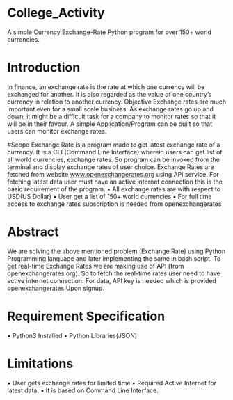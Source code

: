 # College_Activity
A simple Currency Exchange-Rate Python program for over 150+ world currencies.

# Introduction
In finance, an exchange rate is the rate at which one currency will be exchanged for another. It is also regarded as the value of one country’s currency in relation to another currency. 
Objective
Exchange rates are much important even for a small scale business.
As exchange rates go up and down, it might be a difficult task for a company to monitor rates so that it will be in their favour.
A simple Application/Program can be built so that users can monitor exchange rates.


#Scope
Exchange Rate is a program made to get latest exchange rate of a currency.
It is a CLI (Command Line Interface) wherein users can get list of all world currencies, exchange rates. So program can be invoked from the terminal and display exchange rates of user choice. Exchange Rates are fetched from website www.openexchangerates.org using API service. For fetching latest data user must have an active internet connection this is the basic requirement of the program.
•	All exchange rates are with respect to USD(US Dollar)
•	User get a list of 150+ world currencies
•	For full time access to exchange rates subscription is needed from openexchangerates 


# Abstract
We are solving the above mentioned problem (Exchange Rate) using Python Programming language and later implementing the same in bash script.
To get real-time Exchange Rates we are making use of API (from openexchangerates.org). So to fetch the real-time rates user need to have active internet connection.
For data, API key is needed which is provided openexchangerates 
Upon signup.


# Requirement Specification
•	Python3 Installed
•	Python Libraries(JSON)


# Limitations
•	User gets exchange rates for limited time
•	Required Active Internet for latest data.
•	It is based on Command Line Interface.
